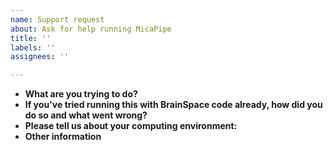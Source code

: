 ```yaml
---
name: Support request
about: Ask for help running MicaPipe
title: ''
labels: ''
assignees: ''

---
```


  * **What are you trying to do?**  
  * **If you've tried running this with BrainSpace code already, how did you do so and what went wrong?**  
  * **Please tell us about your computing environment:**  
  * **Other information**  
